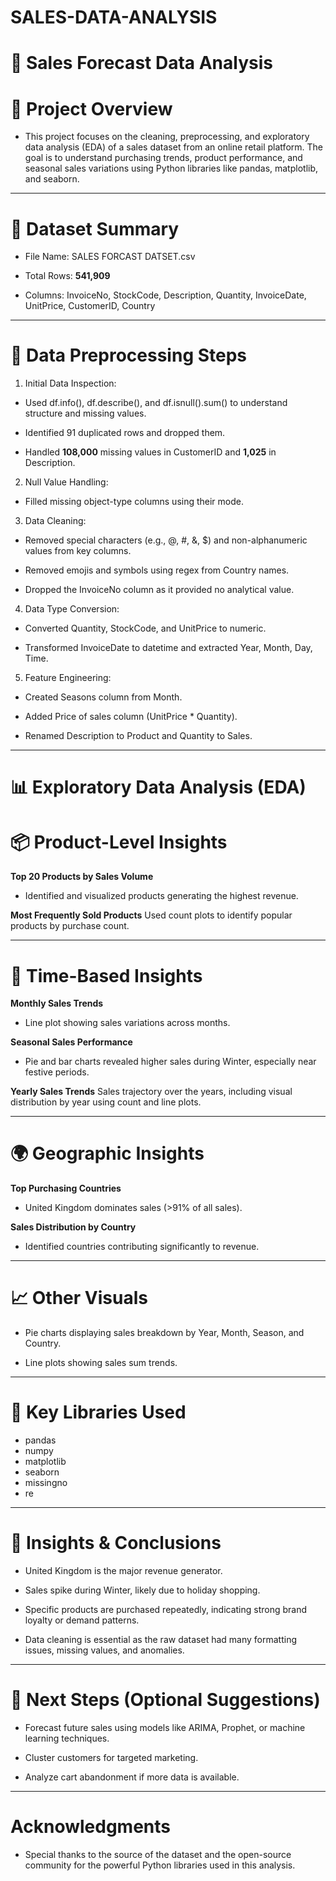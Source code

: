 # SALES-DATA-ANALYSIS

# 🛒 Sales Forecast Data Analysis

# 📌 Project Overview

* This project focuses on the cleaning, preprocessing, and exploratory data analysis (EDA) of a sales dataset from an online retail platform. The goal is to understand purchasing trends, product performance, and seasonal sales variations using Python libraries like pandas, matplotlib, and seaborn.


---

# 📂 Dataset Summary

* File Name: SALES FORCAST DATSET.csv

* Total Rows: **541,909**

* Columns: InvoiceNo, StockCode, Description, Quantity, InvoiceDate, UnitPrice, CustomerID, Country



---

# 🔧 Data Preprocessing Steps

1. Initial Data Inspection:

* Used df.info(), df.describe(), and df.isnull().sum() to understand structure and missing values.

* Identified 91 duplicated rows and dropped them.

* Handled **108,000** missing values in CustomerID and **1,025** in Description.



2. Null Value Handling:

* Filled missing object-type columns using their mode.



3. Data Cleaning:

* Removed special characters (e.g., @, #, &, $) and non-alphanumeric values from key columns.

* Removed emojis and symbols using regex from Country names.

* Dropped the InvoiceNo column as it provided no analytical value.



4. Data Type Conversion:

* Converted Quantity, StockCode, and UnitPrice to numeric.

* Transformed InvoiceDate to datetime and extracted Year, Month, Day, Time.



5. Feature Engineering:

* Created Seasons column from Month.

* Added Price of sales column (UnitPrice * Quantity).

* Renamed Description to Product and Quantity to Sales.





---

# 📊 Exploratory Data Analysis (EDA)

# 📦 Product-Level Insights

**Top 20 Products by Sales Volume**
* Identified and visualized products generating the highest revenue.

**Most Frequently Sold Products**
Used count plots to identify popular products by purchase count.



---

# 📅 Time-Based Insights

**Monthly Sales Trends**
* Line plot showing sales variations across months.

**Seasonal Sales Performance**
* Pie and bar charts revealed higher sales during Winter, especially near festive periods.

**Yearly Sales Trends**
Sales trajectory over the years, including visual distribution by year using count and line plots.



---

# 🌍 Geographic Insights

**Top Purchasing Countries**
* United Kingdom dominates sales (>91% of all sales).

**Sales Distribution by Country**
* Identified countries contributing significantly to revenue.



---

# 📈 Other Visuals

* Pie charts displaying sales breakdown by Year, Month, Season, and Country.

* Line plots showing sales sum trends.



---

# 📎 Key Libraries Used

* pandas
* numpy
* matplotlib
* seaborn
* missingno
* re


---

# 🧠 Insights & Conclusions

* United Kingdom is the major revenue generator.

* Sales spike during Winter, likely due to holiday shopping.

* Specific products are purchased repeatedly, indicating strong brand loyalty or demand patterns.

* Data cleaning is essential as the raw dataset had many formatting issues, missing values, and anomalies.



---

# 📌 Next Steps (Optional Suggestions)

* Forecast future sales using models like ARIMA, Prophet, or machine learning techniques.

* Cluster customers for targeted marketing.

* Analyze cart abandonment if more data is available.




---

# Acknowledgments

* Special thanks to the source of the dataset and the open-source community for the powerful Python libraries used in this analysis.

